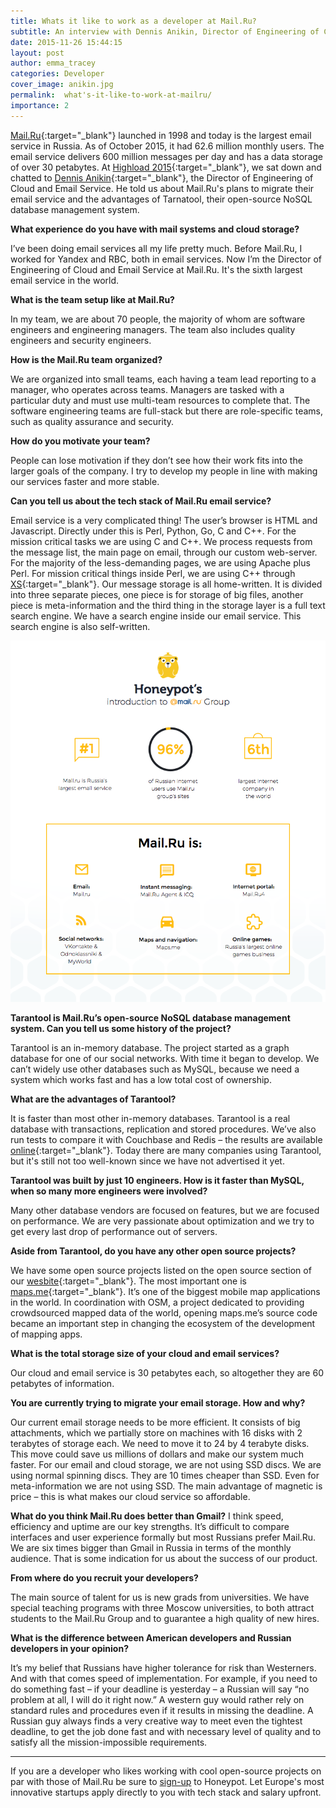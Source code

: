 ```yaml
---
title: Whats it like to work as a developer at Mail.Ru?
subtitle: An interview with Dennis Anikin, Director of Engineering of Cloud and Email Service
date: 2015-11-26 15:44:15
layout: post
author: emma_tracey
categories: Developer
cover_image: anikin.jpg
permalink:  what's-it-like-to-work-at-mailru/
importance: 2
---
```


[Mail.Ru][1]{:target="_blank"} launched in 1998 and today is the largest email service in Russia. As of October 2015, it had 62.6 million monthly users. The email service delivers 600 million messages per day and has a data storage of over 30 petabytes. At [Highload 2015][2]{:target="_blank"}, we sat down and chatted to [Dennis Anikin][3]{:target="_blank"}, the Director of Engineering of Cloud and Email Service. He told us about Mail.Ru's plans to migrate their email service and the advantages of Tarnatool, their open-source NoSQL database management system.

<!--more--> 


**What experience do you have with mail systems and cloud storage?**

I’ve been doing email services all my life pretty much.  Before Mail.Ru, I worked for Yandex and RBC, both in email services.  Now I’m the Director of Engineering of Cloud and Email Service at Mail.Ru. It's the sixth largest email service in the world.

**What is the team setup like at Mail.Ru?**

In my team, we are about 70 people, the majority of whom are software engineers and engineering managers. The team also includes quality engineers and security engineers.

**How is the Mail.Ru team organized?**

We are organized into small teams, each having a team lead reporting to a manager, who operates across teams. Managers are tasked with a particular duty and must use multi-team resources to complete that. The software engineering teams are full-stack but there are role-specific teams, such as quality assurance and security.

**How do you motivate your team?**

People can lose motivation if they don’t see how their work fits into the larger goals of the company. I try to develop my people in line with making our services faster and more stable.

**Can you tell us about the tech stack of Mail.Ru email service?**

Email service is a very complicated thing! The user’s browser is HTML and Javascript. Directly under this is Perl, Python, Go, C and C++. For the mission critical tasks we are using C and C++. We process requests from the message list, the main page on email, through our custom web-server. For the majority of the less-demanding pages, we are using Apache plus Perl. For mission critical things inside Perl, we are using C++ through [XS][4]{:target="_blank"}. Our message storage is all home-written. It is divided into three separate pieces, one piece is for storage of big files, another piece is meta-information and the third thing in the storage layer is a full text search engine. We have a search engine inside our email service. This search engine is also self-written.

![mail.ru group structure](/assets/images/mailru.png)

**Tarantool is Mail.Ru’s open-source NoSQL database management system. Can you tell us some history of the project?**

Tarantool is an in-memory database. The project started as a graph database for one of our social networks.  With time it began to develop. We can’t widely use other databases such as MySQL, because we need a system which works fast and has a low total cost of ownership.

**What are the advantages of Tarantool?**

It is faster than most other in-memory databases. Tarantool is a real database with transactions, replication and stored procedures. We’ve also run tests to compare it with Couchbase and Redis – the results are available [online][5]{:target="_blank"}.  Today there are many companies using Tarantool, but it's still not too well-known since we have not advertised it yet.

**Tarantool was built by just 10 engineers. How is it faster than MySQL, when so many more engineers were involved?**

Many other database vendors are focused on features, but we are focused on performance. We are very passionate about optimization and we try to get every last drop of performance out of servers.

**Aside from Tarantool, do you have any other open source projects?**

We have some open source projects listed on the open source section of our [wesbite][6]{:target="_blank"}. The most important one is [maps.me][7]{:target="_blank"}. It’s one of the biggest mobile map applications in the world. In coordination with OSM, a project dedicated to providing crowdsourced mapped data of the world, opening maps.me’s source code became an important step in changing the ecosystem of the development of mapping apps.

**What is the total storage size of your cloud and email services?**

Our cloud and email service is 30 petabytes each, so altogether they are 60 petabytes of information.

**You are currently trying to migrate your email storage. How and why?**

Our current email storage needs to be more efficient. It consists of big attachments, which we partially store on machines with 16 disks with 2 terabytes of storage each.  We need to move it to 24 by 4 terabyte disks. This move could save us millions of dollars and make our system much faster. For our email and cloud storage, we are not using SSD discs. We are using normal spinning discs. They are 10 times cheaper than SSD. Even for meta-information we are not using SSD. The main advantage of magnetic is price – this is what makes our cloud service so affordable.

**What do you think Mail.Ru does better than Gmail?**
I think speed, efficiency and uptime are our key strengths. It’s difficult to compare interfaces and user experience formally but most Russians prefer Mail.Ru. We are six times bigger than Gmail in Russia in terms of the monthly audience. That is some indication for us about the success of our product.

**From where do you recruit your developers?**

The main source of talent for us is new grads from universities. We have special teaching programs with three Moscow universities, to both attract students to the Mail.Ru Group and to guarantee a high quality of new hires.

**What is the difference between American developers and Russian developers in your opinion?**

It’s my belief that Russians have higher tolerance for risk than Westerners. And with that comes speed of implementation. For example, if you need to do something fast – if your deadline is yesterday – a Russian will say “no problem at all, I will do it right now.” A western guy would rather rely on standard rules and procedures even if it results in missing the deadline. A Russian guy always finds a very creative way to meet even the tightest deadline, to get the job done fast and with necessary level of quality and to satisfy all the mission-impossible requirements.

***

If you are a developer who likes working with cool open-source projects on par with those of Mail.Ru be sure to [sign-up][8] to Honeypot. Let Europe's most innovative startups apply directly to you with tech stack and salary upfront.

[1]: https://mail.Ru "mail.Ru homepage"
[2]: http://highload.co/ "Highload Conference"
[3]: https://www.linkedin.com/in/dennis-anikin-b3898526 "Dennis Anikin"
[4]: https://en.wikipedia.org/wiki/XS_%28Perl%29 "What is XS?"
[5]: http://articles.rvncerr.org/how-to-chose-an-in-memory-nosql-solution-performance-measuring/ "Tarantool Comparison"
[6]: http://opensource.mail.ru/
[7]: http://maps.me/en/home
[8]: https://www.honeypot.io/users/sign_up?utm_source=blog "Sign-up"
